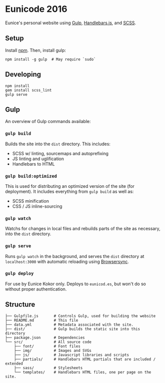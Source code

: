 Eunicode 2016
========================================

Eunice's personal website using [Gulp][gulp], [Handlebars.js][handlebars], and [SCSS][scss].

## Setup

Install [npm][npm-install]. Then, install gulp:

```
npm install -g gulp  # May require `sudo`
```

## Developing

```
npm install
gem install scss_lint
gulp serve
```

## Gulp

An overview of Gulp commands available:

### `gulp build`

Builds the site into the `dist` directory.  This includes:

- SCSS w/ linting, sourcemaps and autoprefixing
- JS linting and uglification
- Handlebars to HTML

### `gulp build:optimized`

This is used for distributing an optimized version of the site (for deployment).  It includes everything from `gulp build` as well as:
- SCSS minification
- CSS / JS inline-sourcing

### `gulp watch`

Watchs for changes in local files and rebuilds parts of the site as necessary, into the `dist` directory.

### `gulp serve`

Runs `gulp watch` in the background, and serves the `dist` directory at `localhost:3000` with automatic reloading using [Browsersync][browsersync].

### `gulp deploy`

For use by Eunice Kokor only.  Deploys to `eunicod.es`, but won't do so without proper authentication.

## Structure

```
├── Gulpfile.js       # Controls Gulp, used for building the website
├── README.md         # This file
├── data.yml          # Metadata associated with the site.
├── dist/             # Gulp builds the static site into this directory
├── package.json      # Dependencies
└── src/              # All source code
    ├── font/         # Font files
    ├── img/          # Images and SVGs
    ├── js/           # Javascript libraries and scripts
    ├── partials/     # Handlebars HTML partials that are included / extended
    ├── sass/         # Stylesheets
    └── templates/    # Handlebars HTML files, one per page on the site.
```

[browsersync]: http://www.browsersync.io/
[gulp]: http://gulpjs.com/
[handlebars]: http://handlebarsjs.com/
[npm-install]: https://nodejs.org/en/download/
[scss]: http://sass-lang.com/
